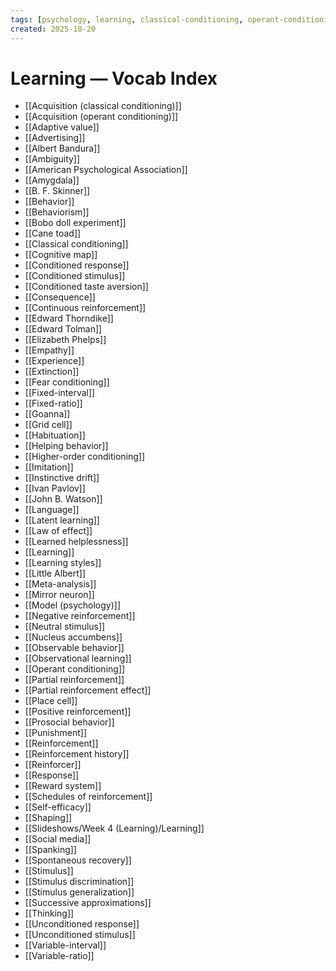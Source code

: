 ```yaml
---
tags: [psychology, learning, classical-conditioning, operant-conditioning, observational-learning, cognition]
created: 2025-10-20
---
```

# Learning — Vocab Index

- [[Acquisition (classical conditioning)]]
- [[Acquisition (operant conditioning)]]
- [[Adaptive value]]
- [[Advertising]]
- [[Albert Bandura]]
- [[Ambiguity]]
- [[American Psychological Association]]
- [[Amygdala]]
- [[B. F. Skinner]]
- [[Behavior]]
- [[Behaviorism]]
- [[Bobo doll experiment]]
- [[Cane toad]]
- [[Classical conditioning]]
- [[Cognitive map]]
- [[Conditioned response]]
- [[Conditioned stimulus]]
- [[Conditioned taste aversion]]
- [[Consequence]]
- [[Continuous reinforcement]]
- [[Edward Thorndike]]
- [[Edward Tolman]]
- [[Elizabeth Phelps]]
- [[Empathy]]
- [[Experience]]
- [[Extinction]]
- [[Fear conditioning]]
- [[Fixed-interval]]
- [[Fixed-ratio]]
- [[Goanna]]
- [[Grid cell]]
- [[Habituation]]
- [[Helping behavior]]
- [[Higher-order conditioning]]
- [[Imitation]]
- [[Instinctive drift]]
- [[Ivan Pavlov]]
- [[John B. Watson]]
- [[Language]]
- [[Latent learning]]
- [[Law of effect]]
- [[Learned helplessness]]
- [[Learning]]
- [[Learning styles]]
- [[Little Albert]]
- [[Meta-analysis]]
- [[Mirror neuron]]
- [[Model (psychology)]]
- [[Negative reinforcement]]
- [[Neutral stimulus]]
- [[Nucleus accumbens]]
- [[Observable behavior]]
- [[Observational learning]]
- [[Operant conditioning]]
- [[Partial reinforcement]]
- [[Partial reinforcement effect]]
- [[Place cell]]
- [[Positive reinforcement]]
- [[Prosocial behavior]]
- [[Punishment]]
- [[Reinforcement]]
- [[Reinforcement history]]
- [[Reinforcer]]
- [[Response]]
- [[Reward system]]
- [[Schedules of reinforcement]]
- [[Self-efficacy]]
- [[Shaping]]
- [[Slideshows/Week 4 (Learning)/Learning]]
- [[Social media]]
- [[Spanking]]
- [[Spontaneous recovery]]
- [[Stimulus]]
- [[Stimulus discrimination]]
- [[Stimulus generalization]]
- [[Successive approximations]]
- [[Thinking]]
- [[Unconditioned response]]
- [[Unconditioned stimulus]]
- [[Variable-interval]]
- [[Variable-ratio]]

